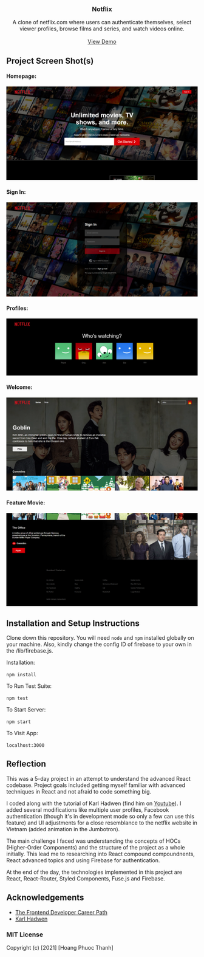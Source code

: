 <!-- PROJECT LOGO -->
<p align="center">
  <h3 align="center">Notflix</h3>
  <p align="center">
    A clone of netflix.com where users can authenticate themselves, select viewer profiles, browse films and series, and watch videos online.
    <br />
    <br />
    <a href="https://netflix-hphuocthanh.netlify.app/">View Demo</a>
  </p>
</p>

## Project Screen Shot(s)

#### Homepage:   
![Homepage](/public/images/screenshots/homepage.png)

#### Sign In:   
![Sign In](/public/images/screenshots/signIn.png)

#### Profiles:   
![Profiles](/public/images/screenshots/profile.png)

#### Welcome:   
![Welcome Page](/public/images/screenshots/welcome.png)

#### Feature Movie:   
![Feature Movie](/public/images/screenshots/feature.png)

## Installation and Setup Instructions

Clone down this repository. You will need `node` and `npm` installed globally on your machine. Also, kindly change the config ID of firebase to your own in the /lib/firebase.js.

Installation:

`npm install`  

To Run Test Suite:  

`npm test`  

To Start Server:

`npm start`  

To Visit App:

`localhost:3000`  

## Reflection

This was a 5-day project in an attempt to understand the advanced React codebase. Project goals included getting myself familiar with advanced techniques in React and not afraid to code something big.

I coded along with the tutorial of Karl Hadwen (find him on [Youtube](https://www.youtube.com/c/CognitiveSurge/featured)). I added several modifications like multiple user profiles, Facebook authentication (though it's in development mode so only a few can use this feature) and UI adjustments for a close resemblance to the netflix website in Vietnam (added animation in the Jumbotron). 

The main challenge I faced was understanding the concepts of HOCs (Higher-Order Components) and the structure of the project as a whole initially. This lead me to researching into React compound compoundnents, React advanced topics and using Firebase for authentication.

At the end of the day, the technologies implemented in this project are React, React-Router, Styled Components, Fuse.js and Firebase.

## Acknowledgements

- [The Frontend Developer Career Path](https://scrimba.com/learn/frontend)
- [Karl Hadwen](https://twitter.com/karlhadwen)

### MIT License

Copyright (c) [2021] [Hoang Phuoc Thanh]

<!-- MARKDOWN LINKS & IMAGES -->
<!-- https://www.markdownguide.org/basic-syntax/#reference-style-links -->
